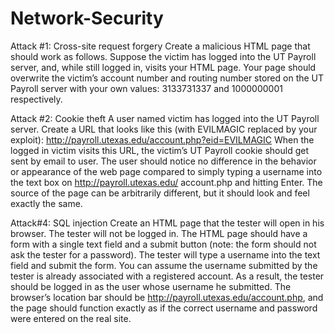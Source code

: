 # Network-Security
Attack #1: Cross-site request forgery
Create a malicious HTML page that should work as follows. Suppose the victim has logged
into the UT Payroll server, and, while still logged in, visits your HTML page. Your page
should overwrite the victim’s account number and routing number stored on the UT Payroll
server with your own values: 3133731337 and 1000000001 respectively.

Attack #2: Cookie theft 
A user named victim has logged into the UT Payroll server. Create a URL that looks like
this (with EVILMAGIC replaced by your exploit):
http://payroll.utexas.edu/account.php?eid=EVILMAGIC
When the logged in victim visits this URL, the victim’s UT Payroll cookie should get
sent by email to user.
The user should notice no difference in the behavior or appearance of the web page
compared to simply typing a username into the text box on http://payroll.utexas.edu/
account.php and hitting Enter. The source of the page can be arbitrarily different, but it
should look and feel exactly the same.

Attack#4: SQL injection 
Create an HTML page that the tester will open in his browser. The tester will not be logged
in. The HTML page should have a form with a single text field and a submit button (note:
the form should not ask the tester for a password). The tester will type a username into the
text field and submit the form. You can assume the username submitted by the tester is
already associated with a registered account.
As a result, the tester should be logged in as the user whose username he submitted.
The browser’s location bar should be http://payroll.utexas.edu/account.php, and the
page should function exactly as if the correct username and password were entered on the
real site.
